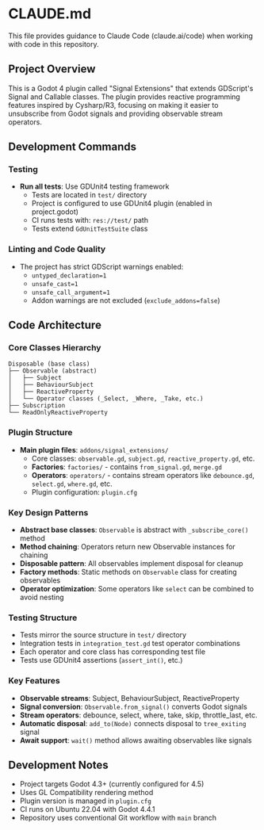 # CLAUDE.md

This file provides guidance to Claude Code (claude.ai/code) when working with code in this repository.

## Project Overview

This is a Godot 4 plugin called "Signal Extensions" that extends GDScript's Signal and Callable classes. The plugin provides reactive programming features inspired by Cysharp/R3, focusing on making it easier to unsubscribe from Godot signals and providing observable stream operators.

## Development Commands

### Testing
- **Run all tests**: Use GDUnit4 testing framework
  - Tests are located in `test/` directory
  - Project is configured to use GDUnit4 plugin (enabled in project.godot)
  - CI runs tests with: `res://test/` path
  - Tests extend `GdUnitTestSuite` class

### Linting and Code Quality
- The project has strict GDScript warnings enabled:
  - `untyped_declaration=1`
  - `unsafe_cast=1` 
  - `unsafe_call_argument=1`
  - Addon warnings are not excluded (`exclude_addons=false`)

## Code Architecture

### Core Classes Hierarchy
```
Disposable (base class)
├── Observable (abstract)
│   ├── Subject
│   ├── BehaviourSubject 
│   ├── ReactiveProperty
│   └── Operator classes (_Select, _Where, _Take, etc.)
├── Subscription
└── ReadOnlyReactiveProperty
```

### Plugin Structure
- **Main plugin files**: `addons/signal_extensions/`
  - Core classes: `observable.gd`, `subject.gd`, `reactive_property.gd`, etc.
  - **Factories**: `factories/` - contains `from_signal.gd`, `merge.gd`
  - **Operators**: `operators/` - contains stream operators like `debounce.gd`, `select.gd`, `where.gd`, etc.
  - Plugin configuration: `plugin.cfg`

### Key Design Patterns
- **Abstract base classes**: `Observable` is abstract with `_subscribe_core()` method
- **Method chaining**: Operators return new Observable instances for chaining
- **Disposable pattern**: All observables implement disposal for cleanup
- **Factory methods**: Static methods on `Observable` class for creating observables
- **Operator optimization**: Some operators like `select` can be combined to avoid nesting

### Testing Structure
- Tests mirror the source structure in `test/` directory
- Integration tests in `integration_test.gd` test operator combinations
- Each operator and core class has corresponding test file
- Tests use GDUnit4 assertions (`assert_int()`, etc.)

### Key Features
- **Observable streams**: Subject, BehaviourSubject, ReactiveProperty
- **Signal conversion**: `Observable.from_signal()` converts Godot signals
- **Stream operators**: debounce, select, where, take, skip, throttle_last, etc.
- **Automatic disposal**: `add_to(Node)` connects disposal to `tree_exiting` signal
- **Await support**: `wait()` method allows awaiting observables like signals

## Development Notes

- Project targets Godot 4.3+ (currently configured for 4.5)
- Uses GL Compatibility rendering method
- Plugin version is managed in `plugin.cfg`
- CI runs on Ubuntu 22.04 with Godot 4.4.1
- Repository uses conventional Git workflow with `main` branch